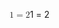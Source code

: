 <span class="katex"><span class="katex-mathml"><math xmlns="http://www.w3.org/1998/Math/MathML"><semantics><mrow><mn>1</mn><mo>=</mo><mn>2</mn></mrow><annotation encoding="application/x-tex">1 = 2</annotation></semantics></math></span><span class="katex-html" aria-hidden="true"><span class="base"><span class="strut" style="height:0.64444em;vertical-align:0em;"></span><span class="mord">1</span><span class="mspace" style="margin-right:0.2777777777777778em;"></span><span class="mrel">=</span><span class="mspace" style="margin-right:0.2777777777777778em;"></span></span><span class="base"><span class="strut" style="height:0.64444em;vertical-align:0em;"></span><span class="mord">2</span></span></span></span>